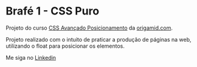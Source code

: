 ﻿# Brafé 1 - CSS Puro

Projeto do curso <a href="https://www.origamid.com/curso/css-avancado-posicionamento/">CSS Avançado Posicionamento</a> da <a href="https://www.origamid.com/">origamid.com</a>.

Projeto realizado com o intuito de praticar a produção de páginas na web, utilizando o float para posicionar os elementos.

Me siga no <a href="https://www.linkedin.com/in/jose-de-souza/">Linkedin</a>